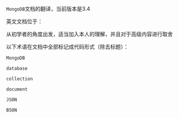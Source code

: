 `MongoDB`文档的翻译，当前版本是3.4

英文文档位于：

[MONGODB MANUAL]: https://docs.mongodb.com/manual

从初学者的角度出发，适当加入本人的理解，并且对于高级内容进行取舍



以下术语在文档中全部标记成代码形式（除去标题）：

`MongoDB`

`database`

`collection`

`document`

`JSON`

`BSON`
